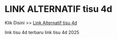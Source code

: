 # LINK ALTERNATIF tisu 4d

Klik Disini >> <a href="https://linksto.pages.dev/">Link Alternatif tisu 4d </a>

link tisu 4d terbaru
link tisu 4d 2025